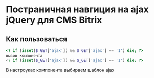 Постраничная навгиция на ajax jQuery для CMS Bitrix
===================

Как пользоваться
---------
```php
<? if (isset($_GET['ajax']) && $_GET['ajax'] == '1') die; ?>
вызов компонента
<? if (isset($_GET['ajax']) && $_GET['ajax'] == '1') die; ?>
```

В настроуках компонента выбираем шаблон ajax